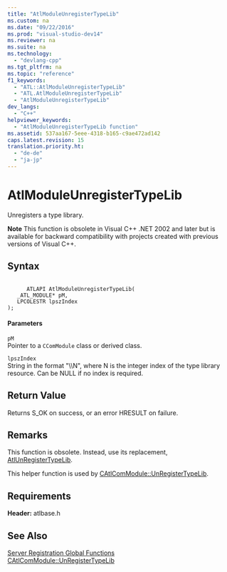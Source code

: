 ```yaml
---
title: "AtlModuleUnregisterTypeLib"
ms.custom: na
ms.date: "09/22/2016"
ms.prod: "visual-studio-dev14"
ms.reviewer: na
ms.suite: na
ms.technology: 
  - "devlang-cpp"
ms.tgt_pltfrm: na
ms.topic: "reference"
f1_keywords: 
  - "ATL::AtlModuleUnregisterTypeLib"
  - "ATL.AtlModuleUnregisterTypeLib"
  - "AtlModuleUnregisterTypeLib"
dev_langs: 
  - "C++"
helpviewer_keywords: 
  - "AtlModuleUnregisterTypeLib function"
ms.assetid: 537aa167-5eee-4318-b165-c9ae472ad142
caps.latest.revision: 15
translation.priority.ht: 
  - "de-de"
  - "ja-jp"
---
```

# AtlModuleUnregisterTypeLib
Unregisters a type library.  
  
 **Note** This function is obsolete in Visual C++ .NET 2002 and later but is available for backward compatibility with projects created with previous versions of Visual C++.  
  
## Syntax  
  
```  
  
      ATLAPI AtlModuleUnregisterTypeLib(  
   _ATL_MODULE* pM,  
   LPCOLESTR lpszIndex   
);  
```  
  
#### Parameters  
 `pM`  
 Pointer to a `CComModule` class or derived class.  
  
 `lpszIndex`  
 String in the format "\\\N", where N is the integer index of the type library resource. Can be NULL if no index is required.  
  
## Return Value  
 Returns S_OK on success, or an error HRESULT on failure.  
  
## Remarks  
 This function is obsolete. Instead, use its replacement, [AtlUnRegisterTypeLib](../vs140/atlunregistertypelib.md).  
  
 This helper function is used by [CAtlComModule::UnRegisterTypeLib](../vs140/catlcommodule--unregistertypelib.md).  
  
## Requirements  
 **Header:** atlbase.h  
  
## See Also  
 [Server Registration Global Functions](../vs140/server-registration-global-functions.md)   
 [CAtlComModule::UnRegisterTypeLib](../vs140/catlcommodule--unregistertypelib.md)